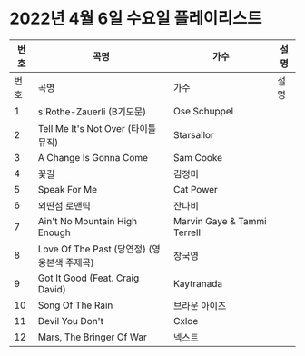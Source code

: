 # 2022년 4월 6일 수요일 플레이리스트

| 번호 | 곡명 | 가수 | 설명 |
|------|------|------|------|
| 번호 | 곡명 | 가수 | 설명 |
| 1 | s'Rothe-Zauerli (B기도문) | Ose Schuppel |  |
| 2 | Tell Me It's Not Over (타이틀 뮤직) | Starsailor |  |
| 3 | A Change Is Gonna Come | Sam Cooke |  |
| 4 | 꽃길 | 김정미 |  |
| 5 | Speak For Me | Cat Power |  |
| 6 | 외딴섬 로맨틱 | 잔나비 |  |
| 7 | Ain't No Mountain High Enough | Marvin Gaye & Tammi Terrell |  |
| 8 | Love Of The Past (당연정) (영웅본색 주제곡) | 장국영 |  |
| 9 | Got It Good (Feat. Craig David) | Kaytranada |  |
| 10 | Song Of The Rain | 브라운 아이즈 |  |
| 11 | Devil You Don't | Cxloe |  |
| 12 | Mars, The Bringer Of War | 넥스트 |  |
